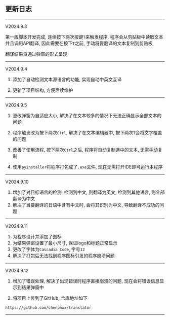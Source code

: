 ## 更新日志

--- 

V2024.9.3

第一版脚本开发完成, 连续按下两次按键`T`来触发程序, 程序会从剪贴板中读取文本并且调用API翻译, 因此需要在按下`T`之前, 手动将要翻译的文本复制到剪贴板 

翻译结果将通过弹窗的形式呈现 

--- 

V2024.9.4

1. 添加了自动检测文本源语言的功能, 实现自动中英文互译 

2. 更新了项目结构, 方便后续维护 

--- 

V2024.9.5 

1. 更改弹窗为自适应大小, 解决了在文本较多的情况下无法正确显示全部文本的问题

2. 程序触发改为按下两次`Ctrl`, 解决了在文本编辑器中, 按下两次`T`会将文字覆盖的问题 

3. 改善了使用流程, 按下两次`Ctrl`之后, 程序将自动复制选中的文本, 无需手动复制

4. 使用`pyinstaller`将程序打包成了`.exe`文件, 现在无需打开IDE即可运行本程序 

--- 

V2024.9.10 

1. 增加了对目标语言的检测, 检测到中文, 则翻译为英文; 检测到其他语言, 则全部翻译为中文 
2. 解决了当要翻译的日语中含有中文时, 会将其识别为中文, 导致翻译不成功的问题 

--- 

V2024.9.11 

1. 为程序设计并添加了图标 
2. 为结果弹窗设置了最小尺寸, 保证logo和标题正常显示 
3. 更改了字体为`Cascadia Code`, 字号`12` 
4. 解决了打包后无法找到程序图标引发的程序崩溃问题 

--- 

V2024.9.12 

1. 增加了错误处理, 解决了出现错误时程序直接崩溃的问题, 现在会将错误信息显示到结果弹窗中 

2. 将项目上传到了GitHub, 仓库地址如下 

```http
https://github.com/chenphxx/translator
```

--- 
